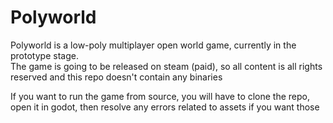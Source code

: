 # Polyworld
Polyworld is a low-poly multiplayer open world game, currently in the prototype stage. \
The game is going to be released on steam (paid), so all content is all rights reserved and this repo doesn't contain any binaries

If you want to run the game from source, you will have to clone the repo, open it in godot, then resolve any errors related to assets if you want those
